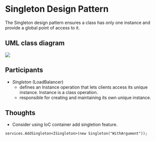 # Singleton Design Pattern
The Singleton design pattern ensures a class has only one instance and provide a global point of access to it.

## UML class diagram
![](https://www.dofactory.com/img/diagrams/net/Singleton.png)

## Participants
* _Singleton_  (LoadBalancer)
    * defines an Instance operation that lets clients access its unique instance. Instance is a class operation.
    * responsible for creating and maintaining its own unique instance.

## Thoughts
* Consider using IoC container add singletion feature.
```
services.AddSingleton<ISingleton>(new Singleton("WithArgument"));
```